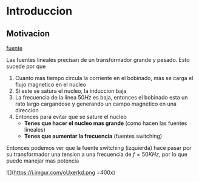 # Introduccion

## Motivacion
[fuente](https://www.youtube.com/watch?v=cK5WLMFSGnw)

Las fuentes lineales precisan de un transformador grande y pesado. 
Esto sucede por que 
1. Cuanto mas tiempo circula la corriente en el bobinado, mas se carga el flujo magnetico en el nucleo
2.  Si este se satura el nucleo, la induccion baja
3. La frecuencia de la linea $50Hz$ es baja, entonces el bobinado esta un rato largo cargandose y generando un campo magnetico en una direccion
4. Entonces para evitar que se sature el nucleo
	* **Tenes que hacer el nucleo mas grande** (como hacen las fuentes lineales)
	* **Tenes que aumentar la frecuencia** (fuentes switching)

Entonces podemos ver que la fuente switching (izquierda) hace pasar por su transformador una tension a  una frecuencia de $f=50KHz$, por lo que puede manejar mas potencia 

![](https://i.imgur.com/oUxerkd.png =400x)
<!--stackedit_data:
eyJoaXN0b3J5IjpbLTEzODU2NjczNjksMTY1NzM5MDA5NCwtMj
A4ODc0NjYxMl19
-->